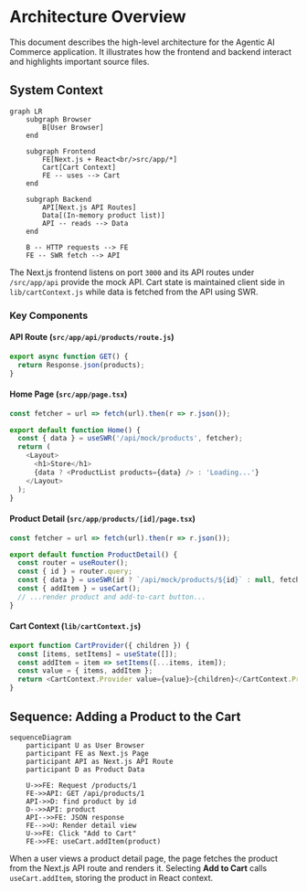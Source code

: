 # Architecture Overview

This document describes the high-level architecture for the Agentic AI Commerce application. It illustrates how the frontend and backend interact and highlights important source files.

## System Context

```mermaid
graph LR
    subgraph Browser
        B[User Browser]
    end

    subgraph Frontend
        FE[Next.js + React<br/>src/app/*]
        Cart[Cart Context]
        FE -- uses --> Cart
    end

    subgraph Backend
        API[Next.js API Routes]
        Data[(In-memory product list)]
        API -- reads --> Data
    end

    B -- HTTP requests --> FE
    FE -- SWR fetch --> API
```

The Next.js frontend listens on port `3000` and its API routes under `/src/app/api` provide the mock API. Cart state is maintained client side in `lib/cartContext.js` while data is fetched from the API using SWR.

### Key Components

#### API Route (`src/app/api/products/route.js`)
```javascript
export async function GET() {
  return Response.json(products);
}
```

#### Home Page (`src/app/page.tsx`)
```javascript
const fetcher = url => fetch(url).then(r => r.json());

export default function Home() {
  const { data } = useSWR('/api/mock/products', fetcher);
  return (
    <Layout>
      <h1>Store</h1>
      {data ? <ProductList products={data} /> : 'Loading...'}
    </Layout>
  );
}
```

#### Product Detail (`src/app/products/[id]/page.tsx`)
```javascript
const fetcher = url => fetch(url).then(r => r.json());

export default function ProductDetail() {
  const router = useRouter();
  const { id } = router.query;
  const { data } = useSWR(id ? `/api/mock/products/${id}` : null, fetcher);
  const { addItem } = useCart();
  // ...render product and add-to-cart button...
}
```

#### Cart Context (`lib/cartContext.js`)
```javascript
export function CartProvider({ children }) {
  const [items, setItems] = useState([]);
  const addItem = item => setItems([...items, item]);
  const value = { items, addItem };
  return <CartContext.Provider value={value}>{children}</CartContext.Provider>;
}
```

## Sequence: Adding a Product to the Cart

```mermaid
sequenceDiagram
    participant U as User Browser
    participant FE as Next.js Page
    participant API as Next.js API Route
    participant D as Product Data

    U->>FE: Request /products/1
    FE->>API: GET /api/products/1
    API->>D: find product by id
    D-->>API: product
    API-->>FE: JSON response
    FE-->>U: Render detail view
    U->>FE: Click "Add to Cart"
    FE->>FE: useCart.addItem(product)
```

When a user views a product detail page, the page fetches the product from the Next.js API route and renders it. Selecting **Add to Cart** calls `useCart.addItem`, storing the product in React context.

